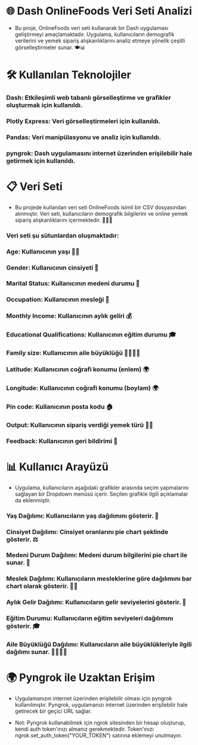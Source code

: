 # 🌐 Dash OnlineFoods Veri Seti Analizi
- Bu proje, OnlineFoods veri seti kullanarak bir Dash uygulaması geliştirmeyi amaçlamaktadır. Uygulama, kullanıcıların demografik verilerini ve yemek sipariş alışkanlıklarını analiz etmeye yönelik çeşitli görselleştirmeler sunar. 🍽️📊

# 🛠️ Kullanılan Teknolojiler
### Dash: Etkileşimli web tabanlı görselleştirme ve grafikler oluşturmak için kullanıldı.
### Plotly Express: Veri görselleştirmeleri için kullanıldı.
### Pandas: Veri manipülasyonu ve analiz için kullanıldı.
### pyngrok: Dash uygulamasını internet üzerinden erişilebilir hale getirmek için kullanıldı.

# 📋 Veri Seti
- Bu projede kullanılan veri seti OnlineFoods isimli bir CSV dosyasından alınmıştır. Veri seti, kullanıcıların demografik bilgilerini ve online yemek sipariş alışkanlıklarını içermektedir. 🧑‍💼🍔

### Veri seti şu sütunlardan oluşmaktadır:

### Age: Kullanıcının yaşı 👶👴
### Gender: Kullanıcının cinsiyeti 🚻
### Marital Status: Kullanıcının medeni durumu 💍
### Occupation: Kullanıcının mesleği 💼
### Monthly Income: Kullanıcının aylık geliri 💰
### Educational Qualifications: Kullanıcının eğitim durumu 🎓
### Family size: Kullanıcının aile büyüklüğü 👨‍👩‍👧‍👦
### Latitude: Kullanıcının coğrafi konumu (enlem) 🌍
### Longitude: Kullanıcının coğrafi konumu (boylam) 🌍
### Pin code: Kullanıcının posta kodu 🏠
### Output: Kullanıcının sipariş verdiği yemek türü 🍕🍔
### Feedback: Kullanıcının geri bildirimi 📝

# 📊 Kullanıcı Arayüzü
- Uygulama, kullanıcıların aşağıdaki grafikler arasında seçim yapmalarını sağlayan bir Dropdown menüsü içerir. Seçilen grafikle ilgili açıklamalar da eklenmiştir.

### Yaş Dağılımı: Kullanıcıların yaş dağılımını gösterir. 🎂
### Cinsiyet Dağılımı: Cinsiyet oranlarını pie chart şeklinde gösterir. ⚖️
### Medeni Durum Dağılımı: Medeni durum bilgilerini pie chart ile sunar. 💍
### Meslek Dağılımı: Kullanıcıların mesleklerine göre dağılımını bar chart olarak gösterir. 🧑‍💻
### Aylık Gelir Dağılımı: Kullanıcıların gelir seviyelerini gösterir. 💸
### Eğitim Durumu: Kullanıcıların eğitim seviyeleri dağılımını gösterir. 🎓
### Aile Büyüklüğü Dağılımı: Kullanıcıların aile büyüklükleriyle ilgili dağılımı sunar. 👨‍👩‍👧‍👦


# 🌍 Pyngrok ile Uzaktan Erişim
- Uygulamanızın internet üzerinden erişilebilir olması için pyngrok kullanılmıştır. Pyngrok, uygulamanızı internet üzerinden erişilebilir hale getirecek bir geçici URL sağlar.

- Not: Pyngrok kullanabilmek için ngrok sitesinden bir hesap oluşturup, kendi auth token'ınızı almanız gerekmektedir. Token'ınızı ngrok.set_auth_token("YOUR_TOKEN") satırına eklemeyi unutmayın.